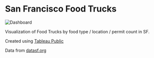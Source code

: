 # San Francisco Food Trucks

![Dashboard](http://github.com/alysonla/sffoodtrucks/img/Dashboard.jpg)

Visualization of Food Trucks by food type / location / permit count in SF.

Created using [Tableau Public](https://public.tableau.com/s/gallery)

Data from [datasf.org](https://data.sfgov.org/Economy-and-Community/Mobile-Food-Facility-Permit/rqzj-sfat?)
